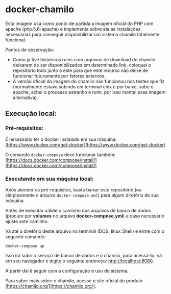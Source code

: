# docker-chamilo

Esta imagem usa como ponto de partida a imagem oficial do PHP com apache (php:5.6-apache) e implementa sobre ela as instalações necessárias para conseguir disponibilizar um sistema chamilo totalmente funcional.

Pontos de observação:  

- Como já tive históricos ruins com arquivos de download do chamilo deixarem de ser disponibilizados em determinado link, coloquei o repositório todo junto a este para que este recurso não deixe de funcionar futuramente por fatores externos.
- A versão oficial da imagem do chamilo não funcionou nos testes que fiz (normalmente estava subindo um terminal unix e por baixo, sobe o apache, achei o processo estranho e ruim, por isso montei essa imagem alternativa).


## Execução local:

### Pré-requisitos:

É necessário ter o docker instalado em sua máquina: [https://www.docker.com/get-docker](https://www.docker.com/get-docker)

O comando ```docker-compose``` deve funcionar também: [https://docs.docker.com/compose/install/](https://docs.docker.com/compose/install/)

### Executando em sua máquina local:

Após atender os pré-requisitos, basta baixar este repositório (ou simplesmente o arquivo ```docker-compose.yml```) para algum diretório de sua máquina. 

Antes de executar valide o caminho dos arquivos de banco de dados (procure por **volumes** no arquivo **docker-compose.yml**) e caso necessário ajuste este caminho.

Vá até o diretório deste arquivo no terminal (DOS, linux Shell) e entre com o seguinte comando:

```
docker-compose up
```

Isso irá subir o serviço de banco de dados e o chamilo, para acessá-lo, vá em seu navegador e digite o seguinte endereço: [http://localhost:8080](http://localhost:8080).

A partir daí é seguir com a configuração e uso do sistema. 

Para saber mais sobre o chamilo, acesse o site oficial do produto [https://chamilo.org/](https://chamilo.org/).